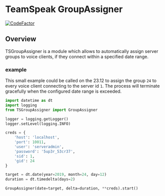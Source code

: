 # TeamSpeak GroupAssigner
[![CodeFactor](https://www.codefactor.io/repository/github/mightybroccoli/tsgroupassigner/badge)](https://www.codefactor.io/repository/github/mightybroccoli/tsgroupassigner)

## Overview
TSGroupAssigner is a module which allows to automatically assign server groups to voice clients, if they connect within 
a specified date range.

### example 
This small example could be called on the 23.12 to assign the group `24` to every voice client connecting
to the server id `1`.
The process will terminate gracefully when the configured date range is exceeded.

```python
import datetime as dt
import logging
from TSGroupAssigner import GroupAssigner

logger = logging.getLogger()
logger.setLevel(logging.INFO)

creds = {
    'host': 'localhost',
    'port': 10011,
    'user': 'serveradmin',
    'password': '5up3r_53cr37',
    'sid': 1,
    'gid': 24
}

target = dt.date(year=2019, month=24, day=12)
duration = dt.timedelta(days=2)

GroupAssigner(date=target, delta=duration, **creds).start()
```
